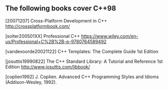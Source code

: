 The following books cover C++98
-------------------------------

[20071207] Cross-Platform Development in C++
  http://crossplatformbook.com/

[solter200501XX] Professional C++
  https://www.wiley.com/en-us/Professional+C%2B%2B-p-9780764589492

[vandevoorde20021122] C++ Templates: The Complete Guide 1st Edition

[josuttis19990822] The C++ Standard Library: A Tutorial and Reference 1st Edition
  http://www.josuttis.com/libbook/

[coplien1992] J. Coplien. Advanced C++ Programming Styles and Idioms (Addison-Wesley, 1992).
